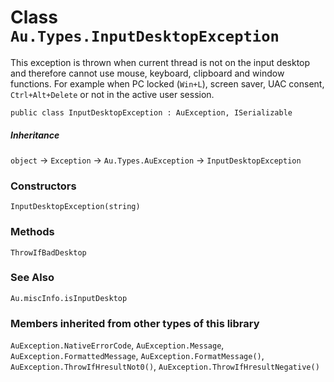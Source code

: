 # Class `Au.Types.InputDesktopException`

This exception is thrown when current thread is not on the input desktop and therefore cannot use mouse, keyboard, clipboard and window functions. For example when PC locked (`Win+L`), screen saver, UAC consent, `Ctrl+Alt+Delete` or not in the active user session.

```
public class InputDesktopException : AuException, ISerializable
```

##### Inheritance

`object` → `Exception` → `Au.Types.AuException` → `InputDesktopException`

### Constructors

`InputDesktopException(string)`

### Methods

`ThrowIfBadDesktop`

### See Also

`Au.miscInfo.isInputDesktop`

### Members inherited from other types of this library
`AuException.NativeErrorCode`, `AuException.Message`, `AuException.FormattedMessage`, `AuException.FormatMessage()`, `AuException.ThrowIfHresultNot0()`, `AuException.ThrowIfHresultNegative()`